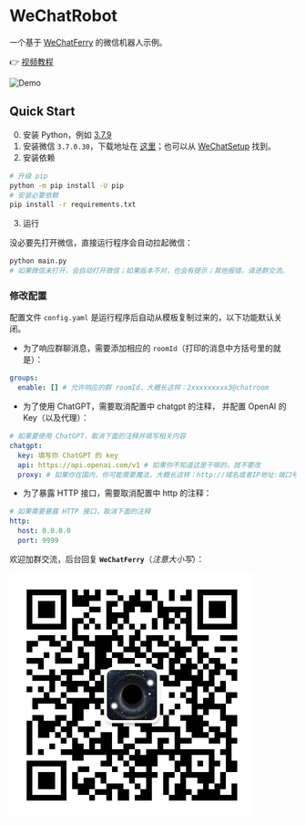 # WeChatRobot
一个基于 [WeChatFerry](https://github.com/lich0821/WeChatFerry) 的微信机器人示例。

👉 [视频教程](https://mp.weixin.qq.com/s/omuSBeZRKSjo0PEtjwey7A)

![Demo](demo.gif)

## Quick Start
0. 安装 Python，例如 [3.7.9](https://www.python.org/ftp/python/3.7.9/python-3.7.9-amd64.exe)
1. 安装微信 `3.7.0.30`，下载地址在 [这里](https://github.com/lich0821/WeChatFerry/releases/download/v3.7.0.30.21/WeChatSetup-3.7.0.30.exe)；也可以从 [WeChatSetup](https://gitee.com/lch0821/WeChatSetup) 找到。
2. 安装依赖
```sh
# 升级 pip
python -m pip install -U pip
# 安装必要依赖
pip install -r requirements.txt
```

3. 运行

没必要先打开微信，直接运行程序会自动拉起微信：
```sh
python main.py
# 如果微信未打开，会自动打开微信；如果版本不对，也会有提示；其他报错，请进群交流。
```

### 修改配置
配置文件 `config.yaml` 是运行程序后自动从模板复制过来的，以下功能默认关闭。

* 为了响应群聊消息，需要添加相应的 `roomId`（打印的消息中方括号里的就是）：
```yaml
groups:
  enable: [] # 允许响应的群 roomId，大概长这样：2xxxxxxxxx3@chatroom
```

* 为了使用 ChatGPT，需要取消配置中 chatgpt 的注释， 并配置 OpenAI 的 Key（以及代理）：
```yaml
# 如果要使用 ChatGPT，取消下面的注释并填写相关内容
chatgpt:
  key: 填写你 ChatGPT 的 key
  api: https://api.openai.com/v1 # 如果你不知道这是干嘛的，就不要改
  proxy: # 如果你在国内，你可能需要魔法，大概长这样：http://域名或者IP地址:端口号
```

* 为了暴露 HTTP 接口，需要取消配置中 http 的注释：
```yaml
# 如果需要暴露 HTTP 接口，取消下面的注释
http:
  host: 0.0.0.0
  port: 9999
```

欢迎加群交流，后台回复 **`WeChatFerry`**（*注意大小写*）：

![碲矿](TEQuant.jpeg)
